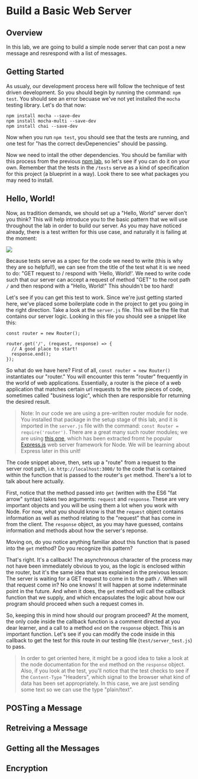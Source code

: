 Build a Basic Web Server
========================

## Overview

In this lab, we are going to build a simple node server that can post a new message and resrespond with a list of messages.

## Getting Started

As usualy, our development process here will follow the technique of test driven development. So you should begin by running the command: `npm test`. You should see an error becuase we've not yet installed the `mocha` testing library. Let's do that now:

```
npm install mocha --save-dev
npm install mocha-multi --save-dev
npm install chai --save-dev
```

Now when you run `npm test`, you should see that the tests are running, and one test for "has the correct devDepenencies" should be passing.

Now we need to intall the other dependencies. You should be familiar with this process from the previous [npm lab](https://github.com/learn-co-curriculum/node-js-npm-lab), so let's see if you can do it on your own. Remember that the tests in the `/tests` serve as a kind of specification for this project (a blueprint in a way). Look there to see what packages you may need to install.

## Hello, World!

Now, as tradition demands, we should set up a "Hello, World" server don't you think? This will help introduce you to the basic pattern that we will use throughout the lab in order to build our server. As you may have noticed already, there is a test written for this use case, and naturally it is failing at the moment:

![](http://ezmiller.s3.amazonaws.com/public/flatiron-imgs/hello_world_test.png)

Because tests serve as a spec for the code we need to write (this is why they are so helpful!), we can see from the title of the test what it is we need to do: "GET request to / respond with 'Hello, World!'. We need to write code such that our server can accept a request of method "GET" to the root path `/` and then respond with a "Hello, World!" This shouldn't be too hard!

Let's see if you can get this test to work. Since we're just getting started here, we've placed some boilerplate code in the project to get you going in the right direction. Take a look at the `server.js` file. This will be the file that contains our server logic. Looking in this file you should see a snippet like this:

```
const router = new Router();

router.get('/', (request, response) => {
  // A good place to start!
  response.end();
});
```

So what do we have here? First of all, `const router = new Router()` instantiates our "router." You will encounter this term "router" frequently in the world of web applications. Essentially, a router is the piece of a web application that matches certain url requests to the write pieces of code, sometimes called "business logic", which then are responsible for returning the desired result. 

> Note: In our code we are using a pre-written router module for node. You installed that package in the setup stage of this lab, and it is imported in the `server.js` file with the command: `const Router = require('router')`. There are a great many such router modules; we are using [this one](https://github.com/pillarjs/router), which has been extracted fromt he popular [Express.js](http://expressjs.com/) web server framework for Node. We will be learning about Express later in this unit!

The code snippet above, then, sets up a "route" from a request to the server root path, i.e. `http://localhost:3000/` to the code that is contained within the function that is passed to the router's `get` method. There's a lot to talk about here actually. 

First, notice that the method passed into `get` (written with the ES6 "fat arrow" syntax) takes two arguments: `request` and `response`. These are very important objects and you will be using them a lot when you work with Node. For now, what you should know is that the `request` object contains information as well as method relating to the "request" that has come in from the client. The `response` object, as you may have guessed, contains information and methods about how the server's reponse.

Moving on, do you notice anything familiar about this function that is pased into the `get` method? Do you recognize this pattern?

That's right. It's a callback! The asynchronous character of the process may not have been immediately obvious to you, as the logic is enclosed within the router, but it's the same idea that was explained in the preivous lesson: The server is waiting for a GET request to come in to the path `/`. When will that request come in? No one knows! It will happen at some indeterminate point in the future. And when it does, the `get` method will call the callback function that we supply, and which encapsulates the logic about how our program should proceed when such a request comes in.

So, keeping this in mind how should our program proceed? At the moment, the only code inside the callback function is a comment directed at you dear learner, and a call to a method `end` on the `response` object. This is an important function. Let's see if you can modify the code inside in this callback to get the test for this route in our testing file (`test/server_test.js`) to pass.

> In order to get oriented here, it might be a good idea to take a look at the node documentation for the `end` method on the `response` object. Also, if you look at the test, you'll notice that the test checks to see if the `Content-Type` "Headers", which signal to the browser what kind of data has been set appropriately. In this case, we are just sending some text so we can use the type "plain/text".

## POSTing a Message

## Retreiving a Message

## Getting all the Messages

## Encryption

